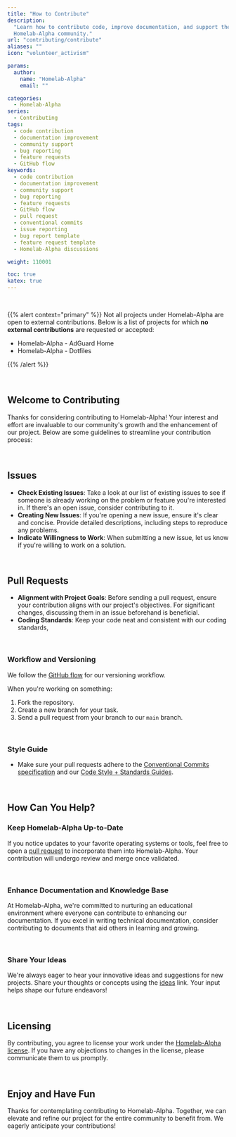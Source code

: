 ```yaml
---
title: "How to Contribute"
description:
  "Learn how to contribute code, improve documentation, and support the
  Homelab-Alpha community."
url: "contributing/contribute"
aliases: ""
icon: "volunteer_activism"

params:
  author:
    name: "Homelab-Alpha"
    email: ""

categories:
  - Homelab-Alpha
series:
  - Contributing
tags:
  - code contribution
  - documentation improvement
  - community support
  - bug reporting
  - feature requests
  - GitHub flow
keywords:
  - code contribution
  - documentation improvement
  - community support
  - bug reporting
  - feature requests
  - GitHub flow
  - pull request
  - conventional commits
  - issue reporting
  - bug report template
  - feature request template
  - Homelab-Alpha discussions

weight: 110001

toc: true
katex: true
---
```


<br />

{{% alert context="primary" %}}
Not all projects under Homelab-Alpha are open to external contributions.
Below is a list of projects for which **no external contributions** are
requested or accepted:

- Homelab-Alpha - AdGuard Home
- Homelab-Alpha - Dotfiles

{{% /alert %}}

<br />

## Welcome to Contributing

Thanks for considering contributing to Homelab-Alpha! Your interest and effort
are invaluable to our community's growth and the enhancement of our project.
Below are some guidelines to streamline your contribution process:

<br />

## Issues

- **Check Existing Issues**: Take a look at our list of existing issues to see
  if someone is already working on the problem or feature you're interested in.
  If there's an open issue, consider contributing to it.
- **Creating New Issues**: If you're opening a new issue, ensure it's clear and
  concise. Provide detailed descriptions, including steps to reproduce any
  problems.
- **Indicate Willingness to Work**: When submitting a new issue, let us know if
  you're willing to work on a solution.

<br />

## Pull Requests

- **Alignment with Project Goals**: Before sending a pull request, ensure your
  contribution aligns with our project's objectives. For significant changes,
  discussing them in an issue beforehand is beneficial.
- **Coding Standards**: Keep your code neat and consistent with our coding
  standards,

<br />

### Workflow and Versioning

We follow the [GitHub flow] for our versioning workflow.

When you're working on something:

1. Fork the repository.
2. Create a new branch for your task.
3. Send a pull request from your branch to our `main` branch.

<br />

### Style Guide

- Make sure your pull requests adhere to the [Conventional Commits
  specification] and our [Code Style + Standards Guides].

<br />

## How Can You Help?

### Keep Homelab-Alpha Up-to-Date

If you notice updates to your favorite operating systems or tools, feel free to
open a [pull request] to incorporate them into Homelab-Alpha. Your contribution
will undergo review and merge once validated.

<br />

### Enhance Documentation and Knowledge Base

At Homelab-Alpha, we're committed to nurturing an educational environment where
everyone can contribute to enhancing our documentation. If you excel in writing
technical documentation, consider contributing to documents that aid others in
learning and growing.

<br />

### Share Your Ideas

We're always eager to hear your innovative ideas and suggestions for new
projects. Share your thoughts or concepts using the [ideas] link. Your input
helps shape our future endeavors!

<br />

## Licensing

By contributing, you agree to license your work under the [Homelab-Alpha
license]. If you have any objections to changes in the license, please
communicate them to us promptly.

<br />

## Enjoy and Have Fun

Thanks for contemplating contributing to Homelab-Alpha. Together, we can elevate
and refine our project for the entire community to benefit from. We eagerly
anticipate your contributions!

[GitHub flow]: https://guides.github.com/introduction/flow
[Conventional Commits specification]: https://conventionalcommits.org/
[Code Style + Standards Guides]:
  docs/../../contributing/code_style_plus_standards_guides.md
[pull request]: https://github.com/homelab-alpha/docs/pulls
[ideas]: https://github.com/homelab-alpha/docs/discussions/categories/ideas
[Homelab-Alpha license]: docs/../../help/license.md
